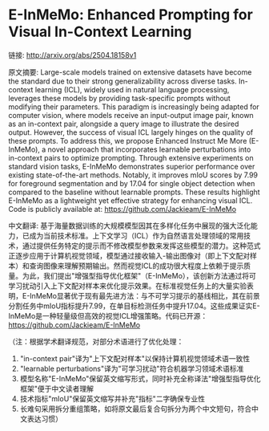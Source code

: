# E-InMeMo: Enhanced Prompting for Visual In-Context Learning

链接: http://arxiv.org/abs/2504.18158v1

原文摘要:
Large-scale models trained on extensive datasets have become the standard due
to their strong generalizability across diverse tasks. In-context learning
(ICL), widely used in natural language processing, leverages these models by
providing task-specific prompts without modifying their parameters. This
paradigm is increasingly being adapted for computer vision, where models
receive an input-output image pair, known as an in-context pair, alongside a
query image to illustrate the desired output. However, the success of visual
ICL largely hinges on the quality of these prompts. To address this, we propose
Enhanced Instruct Me More (E-InMeMo), a novel approach that incorporates
learnable perturbations into in-context pairs to optimize prompting. Through
extensive experiments on standard vision tasks, E-InMeMo demonstrates superior
performance over existing state-of-the-art methods. Notably, it improves mIoU
scores by 7.99 for foreground segmentation and by 17.04 for single object
detection when compared to the baseline without learnable prompts. These
results highlight E-InMeMo as a lightweight yet effective strategy for
enhancing visual ICL. Code is publicly available at:
https://github.com/Jackieam/E-InMeMo

中文翻译:
基于海量数据训练的大规模模型因其在多样化任务中展现的强大泛化能力，已成为当前技术标准。上下文学习（ICL）作为自然语言处理领域的常用技术，通过提供任务特定的提示而不修改模型参数来发挥这些模型的潜力。这种范式正逐步应用于计算机视觉领域，模型通过接收输入-输出图像对（即上下文配对样本）和查询图像来理解预期输出。然而视觉ICL的成功很大程度上依赖于提示质量。为此，我们提出"增强型指导优化框架"（E-InMeMo），该创新方法通过将可学习扰动引入上下文配对样本来优化提示效果。在标准视觉任务上的大量实验表明，E-InMeMo显著优于现有最先进方法：与不可学习提示的基线相比，其在前景分割任务中mIoU指标提升7.99，在单目标检测任务中提升17.04。这些成果证实E-InMeMo是一种轻量级但高效的视觉ICL增强策略。代码已开源：https://github.com/Jackieam/E-InMeMo

（注：根据学术翻译规范，对部分术语进行了优化处理：
1. "in-context pair"译为"上下文配对样本"以保持计算机视觉领域术语一致性
2. "learnable perturbations"译为"可学习扰动"符合机器学习领域术语标准
3. 模型名称"E-InMeMo"保留英文缩写形式，同时补充全称译法"增强型指导优化框架"便于中文读者理解
4. 技术指标"mIoU"保留英文缩写并补充"指标"二字确保专业性
5. 长难句采用拆分重组策略，如将原文最后复合句拆分为两个中文短句，符合中文表达习惯）
